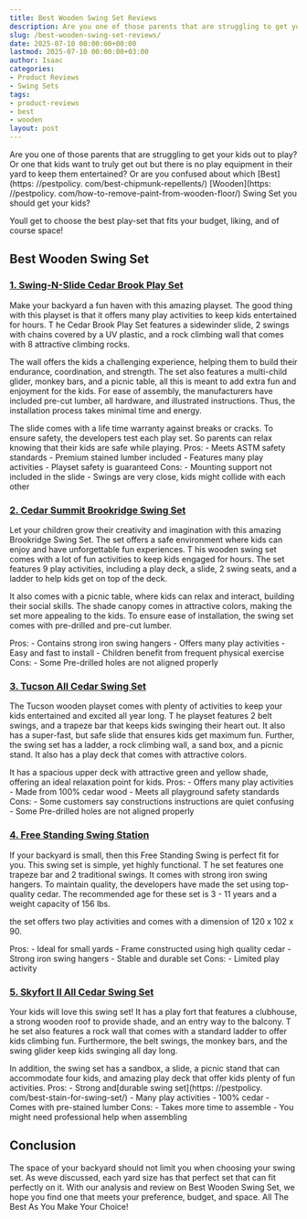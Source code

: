 ```yaml
---
title: Best Wooden Swing Set Reviews
description: Are you one of those parents that are struggling to get your kids out to play? Or one that kids want to truly get out but there is no play equipment in their...
slug: /best-wooden-swing-set-reviews/
date: 2025-07-10 00:00:00+00:00
lastmod: 2025-07-10 00:00:00+03:00
author: Isaac
categories:
- Product Reviews
- Swing Sets
tags:
- product-reviews
- best
- wooden
layout: post
---
```


Are you one of those parents that are struggling to get your kids out to play? Or one that kids want to truly get out but there is no play equipment in their yard to keep them entertained? Or are you confused about which [Best](https: //pestpolicy. com/best-chipmunk-repellents/) [Wooden](https: //pestpolicy. com/how-to-remove-paint-from-wooden-floor/) Swing Set you should get your kids?

Youll get to choose the best play-set that fits your budget, liking, and of course space!

##  Best Wooden Swing Set

###  [1. Swing-N-Slide Cedar Brook Play Set](https://www.amazon.com/dp/B00RM288IK/?tag=p-policy-20)

Make your backyard a fun haven with this amazing playset. The good thing with this playset is that it offers many play activities to keep kids entertained for hours. T he Cedar Brook Play Set features a sidewinder slide, 2 swings with chains covered by a UV plastic, and a rock climbing wall that comes with 8 attractive climbing rocks.

The wall offers the kids a challenging experience, helping them to build their endurance, coordination, and strength. The set also features a multi-child glider, monkey bars, and a picnic table, all this is meant to add extra fun and enjoyment for the kids. For ease of assembly, the manufacturers have included pre-cut lumber, all hardware, and illustrated instructions. Thus, the installation process takes minimal time and energy.

The slide comes with a life time warranty against breaks or cracks. To ensure safety, the developers test each play set. So parents can relax knowing that their kids are safe while playing. Pros: - Meets ASTM safety standards - Premium stained lumber included - Features many play activities - Playset safety is guaranteed Cons: - Mounting support not included in the slide - Swings are very close, kids might collide with each other

###  [2. Cedar Summit Brookridge Swing Set](https://www.amazon.com/dp/B008E8T8AI//?tag=p-policy-20)

Let your children grow their creativity and imagination with this amazing Brookridge Swing Set. The set offers a safe environment where kids can enjoy and have unforgettable fun experiences. T his wooden swing set comes with a lot of fun activities to keep kids engaged for hours. The set features 9 play activities, including a play deck, a slide, 2 swing seats, and a ladder to help kids get on top of the deck.

It also comes with a picnic table, where kids can relax and interact, building their social skills. The shade canopy comes in attractive colors, making the set more appealing to the kids. To ensure ease of installation, the swing set comes with pre-drilled and pre-cut lumber.

Pros: - Contains strong iron swing hangers - Offers many play activities - Easy and fast to install - Children benefit from frequent physical exercise Cons: - Some Pre-drilled holes are not aligned properly

###  [3. Tucson All Cedar Swing Set](https://www.amazon.com/dp/B016XMU2LK/?tag=p-policy-20)

The Tucson wooden playset comes with plenty of activities to keep your kids entertained and excited all year long. T he playset features 2 belt swings, and a trapeze bar that keeps kids swinging their heart out. It also has a super-fast, but safe slide that ensures kids get maximum fun. Further, the swing set has a ladder, a rock climbing wall, a sand box, and a picnic stand. It also has a play deck that comes with attractive colors.

It has a spacious upper deck with attractive green and yellow shade, offering an ideal relaxation point for kids. Pros: - Offers many play activities - Made from 100% cedar wood - Meets all playground safety standards Cons: - Some customers say constructions instructions are quiet confusing - Some Pre-drilled holes are not aligned properly

###  [4. Free Standing Swing Station](https://www.amazon.com/dp/B004F79K82/?tag=p-policy-20)

If your backyard is small, then this Free Standing Swing is perfect fit for you. This swing set is simple, yet highly functional. T he set features one trapeze bar and 2 traditional swings. It comes with strong iron swing hangers. To maintain quality, the developers have made the set using top-quality cedar. The recommended age for these set is 3 - 11 years and a weight capacity of 156 lbs.

the set offers two play activities and comes with a dimension of 120 x 102 x 90.

Pros: - Ideal for small yards - Frame constructed using high quality cedar - Strong iron swing hangers - Stable and durable set Cons: - Limited play activity

###  [5. Skyfort II All Cedar Swing Set](https://www.amazon.com/dp/B0177AVE9G/?tag=p-policy-20)

Your kids will love this swing set! It has a play fort that features a clubhouse, a strong wooden roof to provide shade, and an entry way to the balcony. T he set also features a rock wall that comes with a standard ladder to offer kids climbing fun. Furthermore, the belt swings, the monkey bars, and the swing glider keep kids swinging all day long.

In addition, the swing set has a sandbox, a slide, a picnic stand that can accommodate four kids, and amazing play deck that offer kids plenty of fun activities. Pros: - Strong and[durable swing set](https: //pestpolicy. com/best-stain-for-swing-set/) - Many play activities - 100% cedar - Comes with pre-stained lumber Cons: - Takes more time to assemble - You might need professional help when assembling

##  Conclusion

The space of your backyard should not limit you when choosing your swing set. As weve discussed, each yard size has that perfect set that can fit perfectly on it. With our analysis and review on Best Wooden Swing Set, we hope you find one that meets your preference, budget, and space. All The Best As You Make Your Choice!
